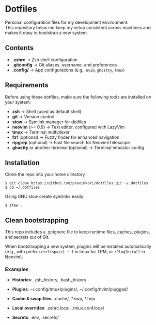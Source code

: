 # Dotfiles

Personal configuration files for my development environment.  
This repository helps me keep my setup consistent across machines and makes it easy to bootstrap a new system.

## Contents

- **.zshrc** → Zsh shell configuration
- **.gitconfig** → Git aliases, username, and preferences
- **.config/** → App configurations (e.g., `nvim`, `ghostty`, `tmux`)

## Requirements

Before using these dotfiles, make sure the following tools are installed on your system:

- **zsh** → Shell (used as default shell)
- **git** → Version control
- **stow** → Symlink manager for dotfiles
- **neovim** (>= 0.9) → Text editor, configured with LazyVim
- **tmux** → Terminal multiplexer
- **fzf** (optional) → Fuzzy finder for enhanced navigation
- **ripgrep** (optional) → Fast file search for Neovim/Telescope
- **ghostty** or another terminal (optional) → Terminal emulator config

## Installation

Clone the repo into your home directory

```
$ git clone https://github.com/pravinkori/dotfiles.git ~/.dotfiles
$ cd ~/.dotfiles
```

Using GNU stow create symlinks easily

```
$ stow .
```

## Clean bootstrapping
This repo includes a .gitignore file to keep runtime files, caches, plugins, and secrets out of Git.

When bootstrapping a new system, plugins will be installed automatically (e.g., with prefix `(ctrl+space) + I` in tmux for TPM, or `:PlugInstall` in Neovim).

### Examples

- **Histories**: .zsh_history, .bash_history

- **Plugins**: ~/.config/tmux/plugins/, ~/.config/nvim/plugged/

- **Cache & swap files**: .cache/, *.swp, *.tmp

- **Local overrides**: .zshrc.local, .tmux.conf.local

- **Secrets**: .env, .secrets/
